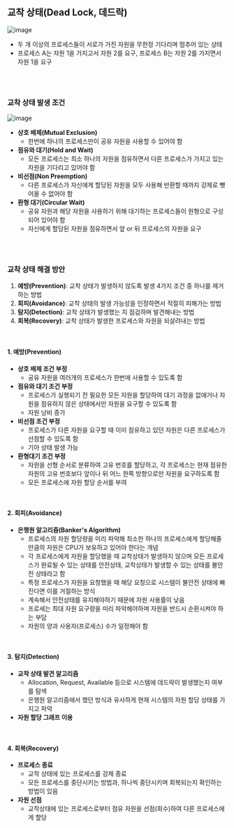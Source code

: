 ## **교착 상태(Dead Lock, 데드락)**

![image](https://user-images.githubusercontent.com/64777557/222343141-04904594-485e-4829-91d7-74f49cab616b.png)

-   두 개 이상의 프로세스들이 서로가 가진 자원을 무한정 기다리며 멈추어 있는 상태
-   프로세스 A는 자원 1을 가지고서 자원 2를 요구, 프로세스 B는 자원 2를 가지면서 자원 1을 요구

</br></br>

### **교착 상태 발생 조건**

![image](https://user-images.githubusercontent.com/64777557/222343161-e7002583-a0cc-48fe-9217-f7241351d7cd.png)

-   **상호 배제(Mutual Exclusion)**
    -   한번에 하나의 프로세스만이 공유 자원을 사용할 수 있어야 함
-   **점유와 대기(Hold and Wait)**
    -   모든 프로세스는 최소 하나의 자원을 점유하면서 다른 프로세스가 가지고 있는 자원을 기다리고 있어야 함
-   **비선점(Non Preemption)**
    -   다른 프로세스가 자신에게 할당된 자원을 모두 사용해 반환할 때까지 강제로 뺏어올 수 없어야 함
-   **환형 대기(Circular Wait)**
    -   공유 자원과 해당 자원을 사용하기 위해 대기하는 프로세스들이 원형으로 구성되어 있어야 함
    -   자신에게 할당된 자원을 점유하면서 앞 or 뒤 프로세스의 자원을 요구

</br></br>

### **교착 상태 해결 방안**

1.  **예방(Prevention)**: 교착 상태가 발생하지 않도록 발생 4가지 조건 중 하나를 제거하는 방법
2.  **회피(Avoidance)**: 교착 상태의 발생 가능성을 인정하면서 적절히 피해가는 방법
3.  **탐지(Detection)**: 교착 상태가 발생했는 지 점검하며 발견해내는 방법
4.  **회복(Recovery)**: 교착 상태가 발생한 프로세스와 자원을 되살려내는 방법

</br>

#### **1\. 예방(Prevention)**

-   **상호 배제 조건 부정**
    -   공유 자원을 여러개의 프로세스가 한번에 사용할 수 있도록 함
-   **점유와 대기 조건 부정**
    -   프로세스가 실행되기 전 필요한 모든 자원을 할당하여 대기 과정을 없애거나 자원을 점유하지 않은 상태에서만 자원을 요구할 수 있도록 함
    -   자원 낭비 증가
-   **비선점 조건 부정**
    -   프로세스가 다른 자원을 요구할 때 이미 점유하고 있던 자원은 다른 프로세스가 선점할 수 있도록 함
    -   기아 상태 발생 가능
-   **환형대기 조건 부정**
    -   자원을 선형 순서로 분류하여 고유 번호를 할당하고, 각 프로세스는 현재 점유한 자원의 고유 번호보다 앞이나 뒤 어느 한쪽 방향으로만 자원을 요구하도록 함
    -   모든 프로세스에 자원 할당 순서를 부여

</br>

#### **2\. 회피(Avoidance)**

-   **은행원 알고리즘(Banker's Algorithm)**
    -   프로세스의 자원 할당량을 미리 파악해 최소한 하나의 프로세스에게 할당해줄 만큼의 자원은 CPU가 보유하고 있어야 한다는 개념
    -   각 프로세스에게 자원을 할당했을 때 교착상태가 발생하지 않으며 모든 프로세스가 완료될 수 있는 상태를 안전상태, 교착상태가 발생할 수 있는 상태를 불안전 상태라고 함
    -   특정 프로세스가 자원을 요청했을 때 해당 요청으로 시스템이 불안전 상태에 빠진다면 이를 거절하는 방식
    -   계속해서 안전상태를 유지해야하기 때문에 자원 사용률이 낮음
    -   프로세는 최대 자원 요구량을 미리 파악해야하며 자원을 반드시 순환시켜야 하는 부담
    -   자원의 양과 사용자(프로세스) 수가 일정해야 함

</br>

#### **3\. 탐지(Detection)**

-   **교착 상태 발견 알고리즘**
    -   Allocation, Request, Available 등으로 시스템에 데드락이 발생했는지 여부를 탐색
    -   은행원 알고리즘에서 했던 방식과 유사하게 현재 시스템의 자원 할당 상태를 가지고 파악
-   **자원 할당 그래프 이용**

</br>

#### **4\. 회복(Recovery)**

-   **프로세스 종료**
    -   교착 상태에 있는 프로세스를 강제 종료
    -   모든 프로세스를 중단시키는 방법과, 하나씩 중단시키며 회복되는지 확인하는 방법이 있음
-   **자원 선점**
    -   교착상태에 있는 프로세스로부터 점유 자원을 선점(회수)하여 다른 프로세스에게 할당
